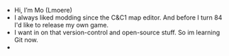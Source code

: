 - Hi, I’m Mo (Lmoere)
- I always liked modding since the C&C1 map editor. And before I turn 84 I'd like to release my own game.
- I want in on that version-control and open-source stuff. So im learning Git now.
- 
<!---
steinBjoern/steinBjoern is a ✨ special ✨ repository because its `README.md` (this file) appears on your GitHub profile.
You can click the Preview link to take a look at your changes.
--->
